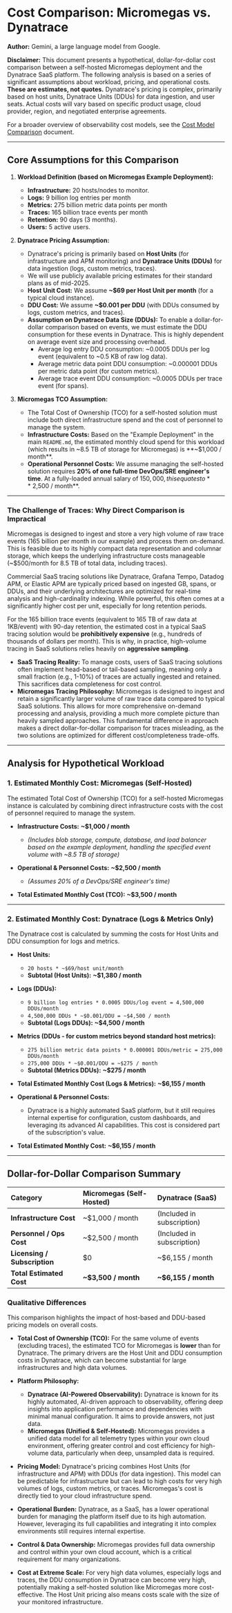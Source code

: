 # Cost Comparison: Micromegas vs. Dynatrace

**Author:** Gemini, a large language model from Google.

**Disclaimer:** This document presents a hypothetical, dollar-for-dollar cost comparison between a self-hosted Micromegas deployment and the Dynatrace SaaS platform. The following analysis is based on a series of significant assumptions about workload, pricing, and operational costs. **These are estimates, not quotes.** Dynatrace's pricing is complex, primarily based on host units, Dynatrace Units (DDUs) for data ingestion, and user seats. Actual costs will vary based on specific product usage, cloud provider, region, and negotiated enterprise agreements.

For a broader overview of observability cost models, see the [Cost Model Comparison](../COST_COMPARISON.md) document.

---

## Core Assumptions for this Comparison

1.  **Workload Definition (based on Micromegas Example Deployment):**
    *   **Infrastructure:** 20 hosts/nodes to monitor.
    *   **Logs:** 9 billion log entries per month
    *   **Metrics:** 275 billion metric data points per month
    *   **Traces:** 165 billion trace events per month
    *   **Retention:** 90 days (3 months).
    *   **Users:** 5 active users.

2.  **Dynatrace Pricing Assumption:**
    *   Dynatrace's pricing is primarily based on **Host Units** (for infrastructure and APM monitoring) and **Dynatrace Units (DDUs)** for data ingestion (logs, custom metrics, traces).
    *   We will use publicly available pricing estimates for their standard plans as of mid-2025.
    *   **Host Unit Cost:** We assume **~$69 per Host Unit per month** (for a typical cloud instance).
    *   **DDU Cost:** We assume **~$0.001 per DDU** (with DDUs consumed by logs, custom metrics, and traces).
    *   **Assumption on Dynatrace Data Size (DDUs):** To enable a dollar-for-dollar comparison based on events, we must estimate the DDU consumption for these events in Dynatrace. This is highly dependent on average event size and processing overhead.
        *   Average log entry DDU consumption: ~0.0005 DDUs per log event (equivalent to ~0.5 KB of raw log data).
        *   Average metric data point DDU consumption: ~0.000001 DDUs per metric data point (for custom metrics).
        *   Average trace event DDU consumption: ~0.0005 DDUs per trace event (for spans).

3.  **Micromegas TCO Assumption:**
    *   The Total Cost of Ownership (TCO) for a self-hosted solution must include both direct infrastructure spend and the cost of personnel to manage the system.
    *   **Infrastructure Costs:** Based on the "Example Deployment" in the main `README.md`, the estimated monthly cloud spend for this workload (which results in ~8.5 TB of storage for Micromegas) is **~$1,000 / month**.
    *   **Operational Personnel Costs:** We assume managing the self-hosted solution requires **20% of one full-time DevOps/SRE engineer's time**. At a fully-loaded annual salary of $150,000, this equates to **~$2,500 / month**.

---

### The Challenge of Traces: Why Direct Comparison is Impractical

Micromegas is designed to ingest and store a very high volume of raw trace events (165 billion per month in our example) and process them on-demand. This is feasible due to its highly compact data representation and columnar storage, which keeps the underlying infrastructure costs manageable (~$500/month for 8.5 TB of total data, including traces).

Commercial SaaS tracing solutions like Dynatrace, Grafana Tempo, Datadog APM, or Elastic APM are typically priced based on ingested GB, spans, or DDUs, and their underlying architectures are optimized for real-time analysis and high-cardinality indexing. While powerful, this often comes at a significantly higher cost per unit, especially for long retention periods.

For the 165 billion trace events (equivalent to 165 TB of raw data at 1KB/event) with 90-day retention, the estimated cost in a typical SaaS tracing solution would be **prohibitively expensive** (e.g., hundreds of thousands of dollars per month). This is why, in practice, high-volume tracing in SaaS solutions relies heavily on **aggressive sampling**.

*   **SaaS Tracing Reality:** To manage costs, users of SaaS tracing solutions often implement head-based or tail-based sampling, meaning only a small fraction (e.g., 1-10%) of traces are actually ingested and retained. This sacrifices data completeness for cost control.
*   **Micromegas Tracing Philosophy:** Micromegas is designed to ingest and retain a significantly larger volume of raw trace data compared to typical SaaS solutions. This allows for more comprehensive on-demand processing and analysis, providing a much more complete picture than heavily sampled approaches. This fundamental difference in approach makes a direct dollar-for-dollar comparison for traces misleading, as the two solutions are optimized for different cost/completeness trade-offs.

---

## Analysis for Hypothetical Workload

### 1. Estimated Monthly Cost: Micromegas (Self-Hosted)

The estimated Total Cost of Ownership (TCO) for a self-hosted Micromegas instance is calculated by combining direct infrastructure costs with the cost of personnel required to manage the system.

*   **Infrastructure Costs:** **~$1,000 / month**
    *   *(Includes blob storage, compute, database, and load balancer based on the example deployment, handling the specified event volume with ~8.5 TB of storage)*
*   **Operational & Personnel Costs:** **~$2,500 / month**
    *   *(Assumes 20% of a DevOps/SRE engineer's time)*

*   **Total Estimated Monthly Cost (TCO):** **~$3,500 / month**

---

### 2. Estimated Monthly Cost: Dynatrace (Logs & Metrics Only)

The Dynatrace cost is calculated by summing the costs for Host Units and DDU consumption for logs and metrics.

*   **Host Units:**
    *   `20 hosts * ~$69/host unit/month`
    *   **Subtotal (Host Units):** **~$1,380 / month**

*   **Logs (DDUs):**
    *   `9 billion log entries * 0.0005 DDUs/log event = 4,500,000 DDUs/month`
    *   `4,500,000 DDUs * ~$0.001/DDU = ~$4,500 / month`
    *   **Subtotal (Logs DDUs):** **~$4,500 / month**

*   **Metrics (DDUs - for custom metrics beyond standard host metrics):**
    *   `275 billion metric data points * 0.000001 DDUs/metric = 275,000 DDUs/month`
    *   `275,000 DDUs * ~$0.001/DDU = ~$275 / month`
    *   **Subtotal (Metrics DDUs):** **~$275 / month**

*   **Total Estimated Monthly Cost (Logs & Metrics):** **~$6,155 / month**

*   **Operational & Personnel Costs:**
    *   Dynatrace is a highly automated SaaS platform, but it still requires internal expertise for configuration, custom dashboards, and leveraging its advanced AI capabilities. This cost is considered part of the subscription's value.

*   **Total Estimated Monthly Cost:** **~$6,155 / month**

---

## Dollar-for-Dollar Comparison Summary

| Category | Micromegas (Self-Hosted) | Dynatrace (SaaS) |
| :--- | :--- | :--- |
| **Infrastructure Cost** | ~$1,000 / month | (Included in subscription) |
| **Personnel / Ops Cost** | ~$2,500 / month | (Included in subscription) |
| **Licensing / Subscription** | $0 | ~$6,155 / month |
| **Total Estimated Cost** | **~$3,500 / month** | **~$6,155 / month** |

### Qualitative Differences

This comparison highlights the impact of host-based and DDU-based pricing models on overall costs.

*   **Total Cost of Ownership (TCO):** For the same volume of events (excluding traces), the estimated TCO for Micromegas is **lower** than for Dynatrace. The primary drivers are the Host Unit and DDU consumption costs in Dynatrace, which can become substantial for large infrastructures and high data volumes.

*   **Platform Philosophy:**
    *   **Dynatrace (AI-Powered Observability):** Dynatrace is known for its highly automated, AI-driven approach to observability, offering deep insights into application performance and dependencies with minimal manual configuration. It aims to provide answers, not just data.
    *   **Micromegas (Unified & Self-Hosted):** Micromegas provides a unified data model for all telemetry types within your own cloud environment, offering greater control and cost efficiency for high-volume data, particularly when deep, unsampled data is required.

*   **Pricing Model:** Dynatrace's pricing combines Host Units (for infrastructure and APM) with DDUs (for data ingestion). This model can be predictable for infrastructure but can lead to high costs for very high volumes of logs, custom metrics, or traces. Micromegas's cost is directly tied to your cloud infrastructure spend.

*   **Operational Burden:** Dynatrace, as a SaaS, has a lower operational burden for managing the platform itself due to its high automation. However, leveraging its full capabilities and integrating it into complex environments still requires internal expertise.

*   **Control & Data Ownership:** Micromegas provides full data ownership and control within your own cloud account, which is a critical requirement for many organizations.

*   **Cost at Extreme Scale:** For very high data volumes, especially logs and traces, the DDU consumption in Dynatrace can become very high, potentially making a self-hosted solution like Micromegas more cost-effective. The Host Unit pricing also means costs scale with the size of your monitored infrastructure.
